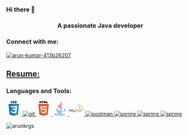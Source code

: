 ### Hi there 👋


<h3 align="center">A passionate Java developer</h3>

<h3 align="left">Connect with me:</h3>
<p align="left">
<a href="https://linkedin.com/in/arun-kumar-413b26207" target="blank"><img align="center" src="https://raw.githubusercontent.com/rahuldkjain/github-profile-readme-generator/master/src/images/icons/Social/linked-in-alt.svg" alt="arun-kumar-413b26207" height="30" width="40" /></a>
</p>

<h2 align="left"><a href="https://www.canva.com/design/DAFUQGwCa64/jjjxcS0xYJYWfn8Mrx3V5Q/view?utm_content=DAFUQGwCa64&utm_campaign=designshare&utm_medium=link2&utm_source=sharebutton" target="_blank" rel="noreferrer">Resume:</a> </h2>

<h3 align="left">Languages and Tools:</h3>
<p align="left"> <a href="https://www.w3schools.com/css/" target="_blank" rel="noreferrer"> <img src="https://raw.githubusercontent.com/devicons/devicon/master/icons/css3/css3-original-wordmark.svg" alt="css3" width="40" height="40"/> </a> <a href="https://git-scm.com/" target="_blank" rel="noreferrer"> <img src="https://www.vectorlogo.zone/logos/git-scm/git-scm-icon.svg" alt="git" width="40" height="40"/> </a> <a href="https://www.w3.org/html/" target="_blank" rel="noreferrer"> <img src="https://raw.githubusercontent.com/devicons/devicon/master/icons/html5/html5-original-wordmark.svg" alt="html5" width="40" height="40"/> </a> <a href="https://www.java.com" target="_blank" rel="noreferrer"> <img src="https://raw.githubusercontent.com/devicons/devicon/master/icons/java/java-original.svg" alt="java" width="40" height="40"/> </a> <a href="https://www.mysql.com/" target="_blank" rel="noreferrer"> <img src="https://raw.githubusercontent.com/devicons/devicon/master/icons/mysql/mysql-original-wordmark.svg" alt="mysql" width="40" height="40"/> </a> <a href="https://postman.com" target="_blank" rel="noreferrer"> <img src="https://www.vectorlogo.zone/logos/getpostman/getpostman-icon.svg" alt="postman" width="40" height="40"/> </a> <a href="https://spring.io/" target="_blank" rel="noreferrer"> <img src="https://www.vectorlogo.zone/logos/springio/springio-icon.svg" alt="spring" width="40" height="40"/> </a> <a href="https://hibernate.org/" target="_blank" rel="noreferrer"> <img src="https://cdn.freebiesupply.com/logos/large/2x/hibernate-logo-png-transparent.png" alt="spring" width="40" height="40"/> </a> <a href="https://getbootstrap.com/" target="_blank" rel="noreferrer"> <img src="https://upload.wikimedia.org/wikipedia/commons/thumb/b/b2/Bootstrap_logo.svg/1280px-Bootstrap_logo.svg.png" alt="spring" width="50" height="40"/> </a></p>

<p><img align="center" src="https://github-readme-stats.vercel.app/api/top-langs?username=arunkrgs&show_icons=true&locale=en&layout=compact" alt="arunkrgs" /></p>


